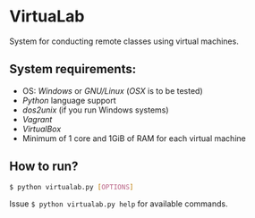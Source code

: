 # VirtuaLab
System for conducting remote classes using virtual machines.

## System requirements:
- OS: *Windows* or *GNU/Linux* (*OSX* is to be tested)
- *Python* language support
- *dos2unix* (if you run Windows systems)
- *Vagrant*
- *VirtualBox*
- Minimum of 1 core and 1GiB of RAM for each virtual machine

## How to run?
```bash
$ python virtualab.py [OPTIONS]
```
Issue ```$ python virtualab.py help``` for available commands.
